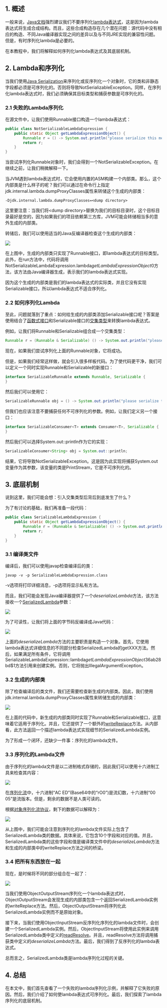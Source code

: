 ## 1. 概述

一般来说，[Java文档](https://docs.oracle.com/javase/tutorial/java/javaOO/lambdaexpressions.html#serialization)强烈建议我们不要序列化[lambda表达式]()，这是因为lambda表达式将生成合成结构。而且，这些合成构造存在几个潜在问题：源代码中没有相应的构造、不同Java编译器实现之间的差异以及与不同JRE实现的兼容性问题。但是，有时序列化lambda是必要的。

在本教程中，我们将解释如何序列化lambda表达式及其底层机制。

## 2. Lambda和序列化

当我们使用[Java Serialization]()来序列化或反序列化一个对象时，它的类和非静态字段都必须是可序列化的。否则将导致NotSerializableException。同样，在序列化lambda表达式时，我们必须确保其目标类型和捕获参数是可序列化的。

### 2.1 失败的Lambda序列化

在源文件中，让我们使用Runnable接口构造一个lambda表达式：

```java
public class NotSerializableLambdaExpression {
	public static Object getLambdaExpressionObject() {
		Runnable r = () -> System.out.println("please serialize this message");
		return r;
	}
}
```

当尝试序列化Runnable对象时，我们会得到一个NotSerializableException。在继续之前，让我们稍微解释一下。

当JVM遇到lambda表达式时，它会使用内置的ASM构建一个内部类。那么，这个内部类是什么样子的呢？我们可以通过在命令行上指定jdk.internal.lambda.dumpProxyClasses属性来转储这个生成的内部类：

```shell
-Djdk.internal.lambda.dumpProxyClasses=<dump directory>
```

这里要注意：当我们将<dump directory\>替换为我们的目标目录时，这个目标目录最好是空的，因为如果我们的项目依赖第三方库，JVM可能会转储相当多的意外生成的内部类。

转储后，我们可以使用适当的Java反编译器检查这个生成的内部类：

<img src="../assets/img.png">

在上图中，生成的内部类只实现了Runnable接口，即lambda表达式的目标类型。此外，在run方法中，代码将调用NotSerializableLambdaExpression.lambda$getLambdaExpressionObject$0方法，该方法由Java编译器生成，表示我们的lambda表达式实现。

因为这个生成的内部类是我们的lambda表达式的实际类，并且它没有实现Serializable接口，所以lambda表达式不适合序列化。

### 2.2 如何序列化Lambda

至此，问题就落到了重点：如何给生成的内部类添加Serializable接口呢？答案是使用结合了[函数式接口]()和Serializable接口的[交集类型](https://docs.oracle.com/javase/specs/jls/se8/html/jls-15.html#jls-15.16)来转换lambda表达式。

例如，让我们将Runnable和Serializable组合成一个交集类型：

```java
Runnable r = (Runnable & Serializable) () -> System.out.println("please serialize this message");
```

现在，如果我们尝试序列化上面的Runnable对象，它将成功。

但是，如果我们经常这样做，就会引入很多样板代码。为了使代码更干净，我们可以定义一个同时实现Runnable和Serializable的新接口：

```java
interface SerializableRunnable extends Runnable, Serializable {
}
```

然后我们可以使用它：

```java
SerializableRunnable obj = () -> System.out.println("please serialize this message");
```

但我们也应该注意不要捕获任何不可序列化的参数。例如，让我们定义另一个接口：

```java
interface SerializableConsumer<T> extends Consumer<T>, Serializable {
}
```

然后我们可以选择System.out::println作为它的实现：

```java
SerializableConsumer<String> obj = System.out::println;
```

结果，它将导致NotSerializableException。这是因为此实现将捕获System.out变量作为其参数，该变量的类是PrintStream，它是不可序列化的。

## 3. 底层机制

说到这里，我们可能会想：引入交集类型后背后到底发生了什么？

为了有讨论的基础，我们再准备一段代码：

```java
public class SerializableLambdaExpression {
	public static Object getLambdaExpressionObject() {
		Runnable r = (Runnable & Serializable) () -> System.out.println("please serialize this message");
		return r;
	}
}
```

### 3.1 编译类文件

编译后，我们可以使用javap检查编译后的类：

```shell
javap -v -p SerializableLambdaExpression.class
```

-v选项将打印详细消息，-p选项将显示私有方法。

而且，我们可能会发现Java编译器提供了一个$deserializeLambda$方法，该方法接收一个[SerializedLambda](https://docs.oracle.com/en/java/javase/11/docs/api/java.base/java/lang/invoke/SerializedLambda.html)参数：

<img src="../assets/img_1.png">

为了可读性，让我们将上面的字节码反编译成Java代码：

<img src="../assets/img_2.png">

上面的$deserializeLambda$方法的主要职责是构造一个对象。首先，它使用lambda表达式详细信息的不同部分检查SerializedLambda的getXXX方法。然后，如果满足所有条件，它将调用SerializableLambdaExpression::lambda$getLambdaExpressionObject$36ab28bd$1方法引用来创建实例。否则，它将抛出IllegalArgumentException。

### 3.2 生成的内部类

除了检查编译后的类文件，我们还需要检查新生成的内部类。因此，我们使用jdk.internal.lambda.dumpProxyClasses属性来转储生成的内部类：

<img src="../assets/img_3.png">

在上面的代码中，新生成的内部类同时实现了Runnable和Serializable接口，这意味着它适用于序列化。并且，它还提供了一个额外的[writeReplace](https://docs.oracle.com/en/java/javase/11/docs/specs/serialization/output.html#the-writereplace-method)方法。从内部看，此方法返回一个描述lambda表达式实现细节的SerializedLambda实例。

为了形成一个闭环，还缺少一件事：序列化的lambda文件。

### 3.3 序列化的Lambda文件

由于序列化的lambda文件是以二进制格式存储的，因此我们可以使用十六进制工具来检查其内容：

<img src="../assets/img_4.png">

在[序列化流](https://www.infoworld.com/article/2072752/the-java-serialization-algorithm-revealed.html)中，十六进制“AC ED”(Base64中的“rO0”)是流幻数，十六进制“00 05”是流版本。但是，剩余的数据不是人类可读的。

根据[对象序列化流协议](https://docs.oracle.com/en/java/javase/17/docs/specs/serialization/protocol.html)，剩下的数据可以解释为：

<img src="../assets/img_5.png">

从上图中，我们可能会注意到序列化的lambda文件实际上包含了SerializedLambda类的数据。具体来说，它包含10个字段和对应的值。并且，SerializedLambda类的这些字段和值是编译类文件中的$deserializeLambda$方法和生成的内部类中的writeReplace方法之间的桥梁。

### 3.4 把所有东西放在一起

现在，是时候将不同的部分组合在一起了：

<img src="../assets/img_6.png">

当我们使用ObjectOutputStream序列化一个lambda表达式时，ObjectOutputStream会发现生成的内部类包含一个返回SerializedLambda实例的writeReplace方法。然后，ObjectOutputStream将序列化此SerializedLambda实例而不是原始对象。

接下来，当我们使用ObjectInputStream反序列化序列化的lambda文件时，会创建一个SerializedLambda实例。然后，ObjectInputStream将使用此实例来调用SerializedLambda类中定义的[readResolve](https://docs.oracle.com/en/java/javase/11/docs/specs/serialization/input.html#the-readresolve-method)。并且，readResolve方法将调用捕获类中定义的$deserializeLambda$方法。最后，我们得到了反序列化的lambda表达式。

总而言之，SerializedLambda类是lambda序列化过程的关键。

## 4. 总结

在本文中，我们首先查看了一个失败的lambda序列化示例，并解释了它失败的原因。然后，我们介绍了如何使lambda表达式可序列化。最后，我们探索了lambda序列化的底层机制。